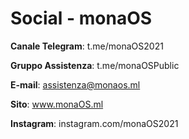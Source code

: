 # Social - monaOS

**Canale Telegram**: t.me/monaOS2021

**Gruppo Assistenza**: t.me/monaOSPublic

**E-mail**: assistenza@monaos.ml

**Sito**: www.monaOS.ml

**Instagram**: instagram.com/monaOS2021
